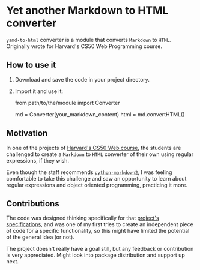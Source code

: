 # Yet another Markdown to HTML converter

`yamd-to-html` converter is a module that converts `Markdown` to `HTML`. Originally wrote for Harvard's CS50 Web Programming course.

## How to use it

1. Download and save the code in your project directory.
2. Import it and use it:


    from path/to/the/module import Converter

    md = Converter(your_markdown_content)
    html = md.convertHTML()

## Motivation

In one of the projects of [Harvard's CS50 Web course](https://cs50.harvard.edu/web), the students are challenged to create a `Markdown` to `HTML` converter of their own using regular expressions, if they wish.

Even though the staff recommends [`python-markdown2`](https://github.com/trentm/python-markdown2), I was feeling comfortable to take this challenge and saw an opportunity to learn about regular expressions and object oriented programming, practicing it more.

## Contributions

The code was designed thinking specifically for that [project's specifications](https://cs50.harvard.edu/web/2020/projects/1/wiki/#specification), and was one of my first tries to create an independent piece of code for a specific functionality, so this might have limited the potential of the general idea (or not). 

The project doesn't really have a goal still, but any feedback or contribution is very appreciated. Might look into package distribution and support up next.